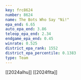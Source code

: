 ```yaml
---
key: frc8624
number: 8624
name: The Bots Who Say "Ni!"
epa_end: 6.65
auto_epa_end: 3.86
teleop_epa_end: 2.34
endgame_epa_end: 0.45
winrate: 0.525
district_epa_rank: 1552
district_epa_percentile: 0.1383
type: Team
---
```

[[2024alhu]]
[[2024flta]]
